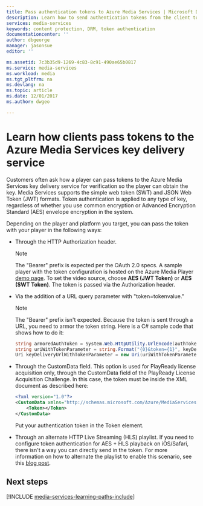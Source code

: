 ```yaml
---
title: Pass authentication tokens to Azure Media Services | Microsoft Docs 
description: Learn how to send authentication tokens from the client to the Azure Media Services key delivery service
services: media-services
keywords: content protection, DRM, token authentication
documentationcenter: ''
author: dbgeorge
manager: jasonsue
editor: ''

ms.assetid: 7c3b35d9-1269-4c83-8c91-490ae65b0817
ms.service: media-services
ms.workload: media
ms.tgt_pltfrm: na
ms.devlang: na
ms.topic: article
ms.date: 12/01/2017
ms.author: dwgeo

---
```


# Learn how clients pass tokens to the Azure Media Services key delivery service
Customers often ask how a player can pass tokens to the Azure Media Services key delivery service for verification so the player can obtain the key. Media Services supports the simple web token (SWT) and JSON Web Token (JWT) formats. Token authentication is applied to any type of key, regardless of whether you use common encryption or Advanced Encryption Standard (AES) envelope encryption in the system.

 Depending on the player and platform you target, you can pass the token with your player in the following ways:

- Through the HTTP Authorization header.
    > [!NOTE]
    > The "Bearer" prefix is expected per the OAuth 2.0 specs. A sample player with the token configuration is hosted on the Azure Media Player [demo page](http://ampdemo.azureedge.net/). To set the video source, choose **AES (JWT Token)** or **AES (SWT Token)**. The token is passed via the Authorization header.

- Via the addition of a URL query parameter with "token=tokenvalue."  
    > [!NOTE]
    > The "Bearer" prefix isn't expected. Because the token is sent through a URL, you need to armor the token string. Here is a C# sample code that shows how to do it:

    ```csharp
    string armoredAuthToken = System.Web.HttpUtility.UrlEncode(authToken);
    string uriWithTokenParameter = string.Format("{0}&token={1}", keyDeliveryServiceUri.AbsoluteUri, armoredAuthToken);
    Uri keyDeliveryUrlWithTokenParameter = new Uri(uriWithTokenParameter);
    ```

- Through the CustomData field.
This option is used for PlayReady license acquisition only, through the CustomData field of the PlayReady License Acquisition Challenge. In this case, the token must be inside the XML document as described here:

    ```xml
    <?xml version="1.0"?>
    <CustomData xmlns="http://schemas.microsoft.com/Azure/MediaServices/KeyDelivery/PlayReadyCustomData/v1"> 
        <Token></Token> 
    </CustomData>
    ```
    Put your authentication token in the Token element.

- Through an alternate HTTP Live Streaming (HLS) playlist. 
If you need to configure token authentication for AES + HLS playback on iOS/Safari, there isn't a way you can directly send in the token. For more information on how to alternate the playlist to enable this scenario, see this [blog post](http://azure.microsoft.com/blog/2015/03/06/how-to-make-token-authorized-aes-encrypted-hls-stream-working-in-safari/).

## Next steps

[!INCLUDE [media-services-learning-paths-include](../../includes/media-services-learning-paths-include.md)]

